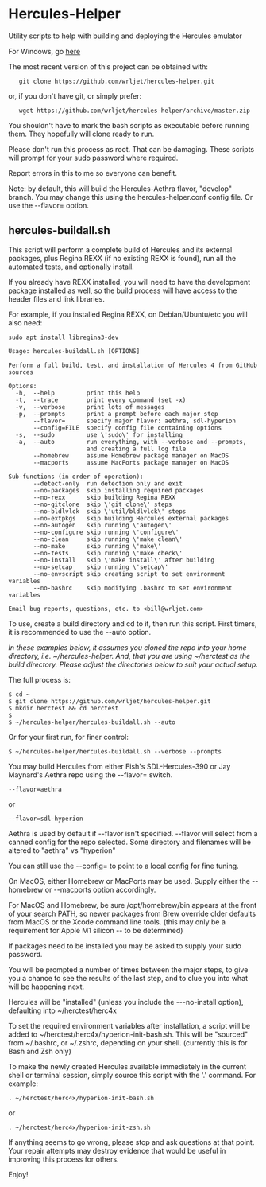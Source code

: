 # Hercules-Helper

Utility scripts to help with building and deploying the Hercules emulator

For Windows, go [here](https://github.com/wrljet/hercules-helper-windows)

The most recent version of this project can be obtained with:
```
   git clone https://github.com/wrljet/hercules-helper.git
```
or, if you don't have git, or simply prefer:
```
   wget https://github.com/wrljet/hercules-helper/archive/master.zip
```

You shouldn't have to mark the bash scripts as executable before running them.
They hopefully will clone ready to run.

Please don't run this process as root.  That can be damaging.
These scripts will prompt for your sudo password where required.

Report errors in this to me so everyone can benefit.

Note: by default, this will build the Hercules-Aethra flavor, "develop"
branch.  You may change this using the hercules-helper.conf
config file.  Or use the --flavor= option.

## hercules-buildall.sh

This script will perform a complete build of Hercules and its external
packages, plus Regina REXX (if no existing REXX is found), run all the
automated tests, and optionally install.

If you already have REXX installed, you will need to have the development
package installed as well, so the build process will have access to the
header files and link libraries.

For example, if you installed Regina REXX, on Debian/Ubuntu/etc
you will also need:


```
sudo apt install libregina3-dev

```

```
Usage: hercules-buildall.sh [OPTIONS]

Perform a full build, test, and installation of Hercules 4 from GitHub sources

Options:
  -h,  --help         print this help
  -t,  --trace        print every command (set -x)
  -v,  --verbose      print lots of messages
  -p,  --prompts      print a prompt before each major step
       --flavor=      specify major flavor: aethra, sdl-hyperion
       --config=FILE  specify config file containing options
  -s,  --sudo         use \'sudo\' for installing
  -a,  --auto         run everything, with --verbose and --prompts,
                      and creating a full log file
       --homebrew     assume Homebrew package manager on MacOS
       --macports     assume MacPorts package manager on MacOS

Sub-functions (in order of operation):
       --detect-only  run detection only and exit
       --no-packages  skip installing required packages
       --no-rexx      skip building Regina REXX
       --no-gitclone  skip \'git clone\' steps
       --no-bldlvlck  skip \'util/bldlvlck\' steps
       --no-extpkgs   skip building Hercules external packages
       --no-autogen   skip running \'autogen\'
       --no-configure skip running \'configure\'
       --no-clean     skip running \'make clean\'
       --no-make      skip running \'make\'
       --no-tests     skip running \'make check\'
       --no-install   skip \'make install\' after building
       --no-setcap    skip running \'setcap\'
       --no-envscript skip creating script to set environment variables
       --no-bashrc    skip modifying .bashrc to set environment variables

Email bug reports, questions, etc. to <bill@wrljet.com>
```

To use, create a build directory and cd to it, then run this script.
First timers, it is recommended to use the --auto option.

_In these examples below, it assumes you cloned the repo into your
home directory, i.e. ~/hercules-helper.  And, that you are using
~/herctest as the build directory.  Please adjust the directories
below to suit your actual setup._

The full process is:

```
$ cd ~
$ git clone https://github.com/wrljet/hercules-helper.git
$ mkdir herctest && cd herctest
$
$ ~/hercules-helper/hercules-buildall.sh --auto
```

Or for your first run, for finer control:
```
$ ~/hercules-helper/hercules-buildall.sh --verbose --prompts
```

You may build Hercules from either Fish's SDL-Hercules-390 or Jay Maynard's Aethra repo
using the --flavor= switch.

```
--flavor=aethra
```
or
```
--flavor=sdl-hyperion
```

Aethra is used by default if --flavor isn't specified.
--flavor will select from a canned config for the repo selected.
Some directory and filenames will be altered to "aethra" vs "hyperion"

You can still use the --config= to point to a local config for fine tuning.

On MacOS, either Homebrew or MacPorts may be used.
Supply either the --homebrew or --macports option accordingly.

For MacOS and Homebrew, be sure /opt/homebrew/bin appears at the front of your
search PATH, so newer packages from Brew override older defaults from MacOS or
the Xcode command line tools. (this may only be a requirement for Apple M1
silicon -- to be determined)

If packages need to be installed you may be asked to supply your sudo password.

You will be prompted a number of times between the major steps, to give you a chance
to see the results of the last step, and to clue you into what will be happening next.

Hercules will be "installed" (unless you include the ---no-install option), defaulting
into ~/herctest/herc4x

To set the required environment variables after installation, a script will be added
to ~/herctest/herc4x/hyperion-init-bash.sh.  This will be "sourced" from ~/.bashrc, or
~/.zshrc, depending on your shell.  (currently this is for Bash and Zsh only)

To make the newly created Hercules available immediately in the current shell
or terminal session, simply source this script with the '.' command.  For example:

```
. ~/herctest/herc4x/hyperion-init-bash.sh
```
  or

```
. ~/herctest/herc4x/hyperion-init-zsh.sh
```

If anything seems to go wrong, please stop and ask questions at that point.
Your repair attempts may destroy evidence that would be useful in improving
this process for others.

Enjoy!


